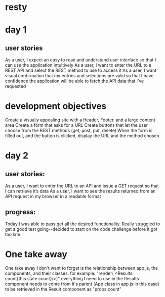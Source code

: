 # resty
# day 1
## user stories
As a user, I expect an easy to read and understand user interface so that I can use the application intuitively
As a user, I want to enter the URL to a REST API and select the REST method to use to access it
As a user, I want visual confirmation that my entries and selections are valid so that I have confidence the application will be able to fetch the API data that I’ve requested
# development objectives
Create a visually appealing site with a Header, Footer, and a large content area
Create a form that asks for a URL
Create buttons that let the user choose from the REST methods (get, post, put, delete)
When the form is filled out, and the button is clicked, display the URL and the method chosen

# day 2
## user stories:
As a user, I want to enter the URL to an API and issue a GET request so that I can retrieve it’s data
As a user, I want to see the results returned from an API request in my browser in a readable format

## progress:
Today I was able to pass get all the desired functionality. Really struggled to get a good test going--decided to start on the code challenge before it got too late. 
# One take away 
One take away I don't want to forget is the relationship between app.js, the components, and their classes. 
for example:
"render( <Results count{this.state.count}/>)" everything I need to use in the Results component needs to come from it's parent (App class in app.js in this case) to be retrieved in the Result component as "props.count"